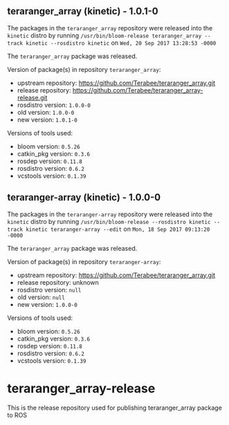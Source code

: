 ## teraranger_array (kinetic) - 1.0.1-0

The packages in the `teraranger_array` repository were released into the `kinetic` distro by running `/usr/bin/bloom-release teraranger_array --track kinetic --rosdistro kinetic` on `Wed, 20 Sep 2017 13:28:53 -0000`

The `teraranger_array` package was released.

Version of package(s) in repository `teraranger_array`:

- upstream repository: https://github.com/Terabee/teraranger_array.git
- release repository: https://github.com/Terabee/teraranger_array-release.git
- rosdistro version: `1.0.0-0`
- old version: `1.0.0-0`
- new version: `1.0.1-0`

Versions of tools used:

- bloom version: `0.5.26`
- catkin_pkg version: `0.3.6`
- rosdep version: `0.11.8`
- rosdistro version: `0.6.2`
- vcstools version: `0.1.39`


## teraranger-array (kinetic) - 1.0.0-0

The packages in the `teraranger-array` repository were released into the `kinetic` distro by running `/usr/bin/bloom-release --rosdistro kinetic --track kinetic teraranger-array --edit` on `Mon, 18 Sep 2017 09:13:20 -0000`

The `teraranger_array` package was released.

Version of package(s) in repository `teraranger-array`:

- upstream repository: https://github.com/Terabee/teraranger_array.git
- release repository: unknown
- rosdistro version: `null`
- old version: `null`
- new version: `1.0.0-0`

Versions of tools used:

- bloom version: `0.5.26`
- catkin_pkg version: `0.3.6`
- rosdep version: `0.11.8`
- rosdistro version: `0.6.2`
- vcstools version: `0.1.39`


# teraranger_array-release
This is the release repository used for publishing teraranger_array package to ROS 
